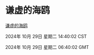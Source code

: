 # 谦虚的海鸥
[谦虚的海鸥](http://219.139.197.74:56308/qxdho/course/base/hotlink/index.php)

2024年 10月 29日 星期二 14:40:02 CST

2024年 10月 29日 星期二 06:40:02 GMT
